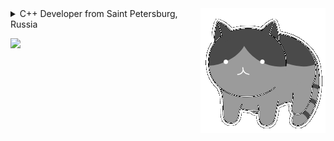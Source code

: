 <!-- ![](https://github.com/cypotat/cypotat/blob/main/cat_lamp.gif?raw=true) -->
<!-- <img align="right" alt="GIF" src="https://github.com/CyberPotat42/CyberPotat42/blob/main/kit.gif" /> -->
<img align="right" alt="GIF" src="https://github.com/L0rdLizard/L0rdLizard/blob/main/catgrey.gif?" />
<!-- <img align="right" alt="GIF" src="https://github.com/L0rdLizard/L0rdLizard/blob/main/Lampcat.gif?" /> -->
<details>
  <summary>C++ Developer from Saint Petersburg, Russia</summary>
  <br>
  <img alt="GIF" height=200 src="https://github.com/L0rdLizard/L0rdLizard/blob/main/my-beloved-programming.gif" />
  <br>
</details>

<!-- <p> <img src="https://github-readme-stats.vercel.app/api/top-langs/?username=L0rdLizard&layout=compact&theme=tokyonight&bg_color=00000000&show_icons=true&hide_border=true&rank_icon=percentile&hide_rank=true)](https://github.com/anuraghazra/github-readme-stats" /></p> -->

<!--
<p>
  <img src="https://github-readme-stats.vercel.app/api/top-langs/?username=L0rdLizard&layout=compact&theme=tokyonight&bg_color=00000000&show_icons=true&hide_border=true&rank_icon=percentile&hide_rank=true&langs_count=6&hide=Perl,Vue,RobotFramework,M4" />
</p>
-->

<p>
  <img src="https://github-readme-stats.vercel.app/api/top-langs/?username=L0rdLizard&layout=compact&theme=tokyonight&bg_color=00000000&show_icons=true&hide_border=true&rank_icon=percentile&hide_rank=true&langs_count=6&hide=Perl,Vue,RobotFramework,M4,Jupyter%20Notebook" />
</p>
